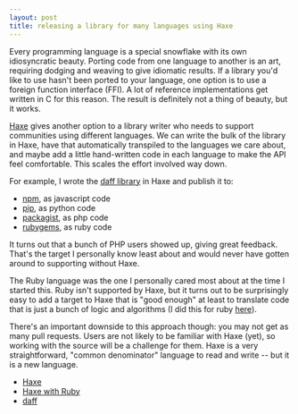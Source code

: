 ```yaml
---
layout: post
title: releasing a library for many languages using Haxe
---
```


Every programming language is a special snowflake with its own
idiosyncratic beauty.  Porting code from one language to another
is an art, requiring dodging and weaving to give idiomatic results.
If a library you'd like to use hasn't been ported to your language,
one option is to use a foreign function interface (FFI).
A lot of reference implementations get written in C for this reason.
The result is definitely not a thing of beauty, but it works.

[Haxe](http://haxe.org/) gives another option to a library writer who needs to support
communities using different languages.  We can write the bulk of the
library in Haxe, have that automatically transpiled to the languages
we care about, and maybe add a little hand-written code in each
language to make the API feel comfortable.  This scales the effort
involved way down.

For example, I wrote the [daff library](https://github.com/paulfitz/daff)
in Haxe and publish it to:

  * [npm](https://www.npmjs.org/package/daff), as javascript code
  * [pip](https://pypi.python.org/pypi/daff/1.2.3), as python code
  * [packagist](https://packagist.org/packages/paulfitz/daff-php), as php code
  * [rubygems](http://rubygems.org/gems/daff), as ruby code

It turns out that a bunch of PHP users showed up, giving great feedback.
That's the target I personally know least about and would never have
gotten around to supporting without Haxe.

The Ruby language was the one I personally cared most about at the time
I started this.  Ruby isn't supported by Haxe, but it turns out
to be surprisingly easy to add a target to Haxe that is "good enough"
at least to translate code that is just a bunch of logic and algorithms
(I did this for ruby [here](https://github.com/paulfitz/haxe)).

There's an important downside to this approach though: you may not get
as many pull requests.  Users are not likely to be familiar with Haxe
(yet), so working with the source will be a challenge for them.
Haxe is a very straightforward, "common denominator" language
to read and write -- but it is a new language.

<ul class="menu">
<li><a href="http://haxe.org/">Haxe</a></li>
<li><a href="https://github.com/paulfitz/haxe">Haxe with Ruby</a></li>
<li><a href="https://github.com/paulfitz/daff">daff</a></li>
</ul>